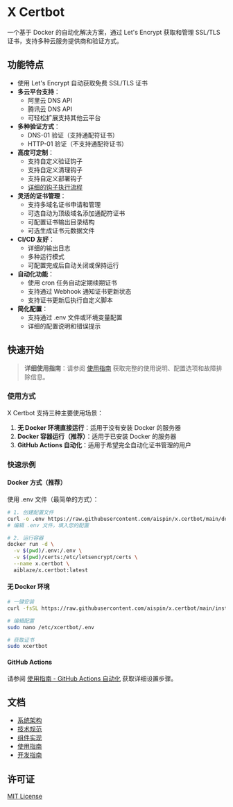 # X Certbot

一个基于 Docker 的自动化解决方案，通过 Let's Encrypt 获取和管理 SSL/TLS 证书，支持多种云服务提供商和验证方式。

## 功能特点

- 使用 Let's Encrypt 自动获取免费 SSL/TLS 证书
- **多云平台支持**：
  - 阿里云 DNS API
  - 腾讯云 DNS API
  - 可轻松扩展支持其他云平台
- **多种验证方式**：
  - DNS-01 验证（支持通配符证书）
  - HTTP-01 验证（不支持通配符证书）
- **高度可定制**：
  - 支持自定义验证钩子
  - 支持自定义清理钩子
  - 支持自定义部署钩子
  - [详细的钩子执行流程](docs/05-development-guide.md#8-钩子脚本与自动化流程)
- **灵活的证书管理**：
  - 支持多域名证书申请和管理
  - 可选自动为顶级域名添加通配符证书
  - 可配置证书输出目录结构
  - 可选生成证书元数据文件
- **CI/CD 友好**：
  - 详细的输出日志
  - 多种运行模式
  - 可配置完成后自动关闭或保持运行
- **自动化功能**：
  - 使用 cron 任务自动定期续期证书
  - 支持通过 Webhook 通知证书更新状态
  - 支持证书更新后执行自定义脚本
- **简化配置**：
  - 支持通过 .env 文件或环境变量配置
  - 详细的配置说明和错误提示

## 快速开始

> **详细使用指南**：请参阅 [使用指南](docs/04-usage-guide.md) 获取完整的使用说明、配置选项和故障排除信息。

### 使用方式

X Certbot 支持三种主要使用场景：

1. **无 Docker 环境直接运行**：适用于没有安装 Docker 的服务器
2. **Docker 容器运行（推荐）**：适用于已安装 Docker 的服务器
3. **GitHub Actions 自动化**：适用于希望完全自动化证书管理的用户

### 快速示例

#### Docker 方式（推荐）

使用 .env 文件（最简单的方式）：

```bash
# 1. 创建配置文件
curl -o .env https://raw.githubusercontent.com/aispin/x.certbot/main/docs/.env.example
# 编辑 .env 文件，填入您的配置

# 2. 运行容器
docker run -d \
  -v $(pwd)/.env:/.env \
  -v $(pwd)/certs:/etc/letsencrypt/certs \
  --name x.certbot \
  aiblaze/x.certbot:latest
```

#### 无 Docker 环境

```bash
# 一键安装
curl -fsSL https://raw.githubusercontent.com/aispin/x.certbot/main/install.sh | sudo bash

# 编辑配置
sudo nano /etc/xcertbot/.env

# 获取证书
sudo xcertbot
```

#### GitHub Actions

请参阅 [使用指南 - GitHub Actions 自动化](docs/04-usage-guide.md#4-场景三github-actions-自动化) 获取详细设置步骤。

## 文档

- [系统架构](docs/01-system-architecture.md)
- [技术规范](docs/02-technical-specifications.md)
- [组件实现](docs/03-component-implementation.md)
- [使用指南](docs/04-usage-guide.md)
- [开发指南](docs/05-development-guide.md)

## 许可证

[MIT License](LICENSE)
